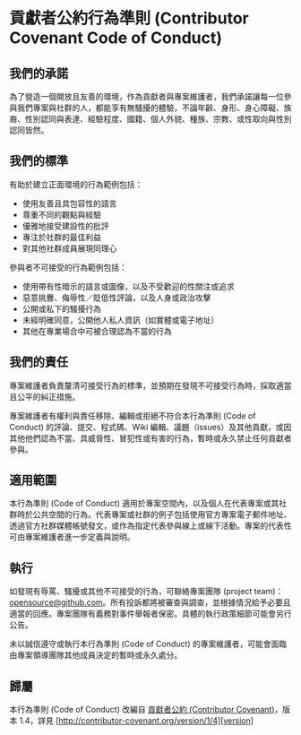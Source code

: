 # 貢獻者公約行為準則 (Contributor Covenant Code of Conduct)

## 我們的承諾

為了營造一個開放且友善的環境，作為貢獻者與專案維護者，我們承諾讓每一位參與我們專案與社群的人，都能享有無騷擾的體驗，不論年齡、身形、身心障礙、族裔、性別認同與表達、經驗程度、國籍、個人外貌、種族、宗教、或性取向與性別認同皆然。

## 我們的標準

有助於建立正面環境的行為範例包括：

- 使用友善且具包容性的語言
- 尊重不同的觀點與經驗
- 優雅地接受建設性的批評
- 專注於社群的最佳利益
- 對其他社群成員展現同理心

參與者不可接受的行為範例包括：

- 使用帶有性暗示的語言或圖像，以及不受歡迎的性關注或追求
- 惡意挑釁、侮辱性／貶低性評論，以及人身或政治攻擊
- 公開或私下的騷擾行為
- 未經明確同意，公開他人私人資訊（如實體或電子地址）
- 其他在專業場合中可被合理認為不當的行為

## 我們的責任

專案維護者負責釐清可接受行為的標準，並預期在發現不可接受行為時，採取適當且公平的糾正措施。

專案維護者有權利與責任移除、編輯或拒絕不符合本行為準則 (Code of Conduct) 的評論、提交、程式碼、Wiki 編輯、議題（issues）及其他貢獻，或因其他他們認為不當、具威脅性、冒犯性或有害的行為，暫時或永久禁止任何貢獻者參與。

## 適用範圍

本行為準則 (Code of Conduct) 適用於專案空間內，以及個人在代表專案或其社群時於公共空間的行為。代表專案或社群的例子包括使用官方專案電子郵件地址、透過官方社群媒體帳號發文，或作為指定代表參與線上或線下活動。專案的代表性可由專案維護者進一步定義與說明。

## 執行

如發現有辱罵、騷擾或其他不可接受的行為，可聯絡專案團隊 (project team)：<opensource@github.com>。所有投訴都將被審查與調查，並根據情況給予必要且適當的回應。專案團隊有義務對事件舉報者保密。具體的執行政策細節可能會另行公告。

未以誠信遵守或執行本行為準則 (Code of Conduct) 的專案維護者，可能會面臨由專案領導團隊其他成員決定的暫時或永久處分。

## 歸屬

本行為準則 (Code of Conduct) 改編自 [貢獻者公約 (Contributor Covenant)][homepage]，版本 1.4，詳見 [http://contributor-covenant.org/version/1/4][version]

[homepage]: http://contributor-covenant.org
[version]: http://contributor-covenant.org/version/1/4/
